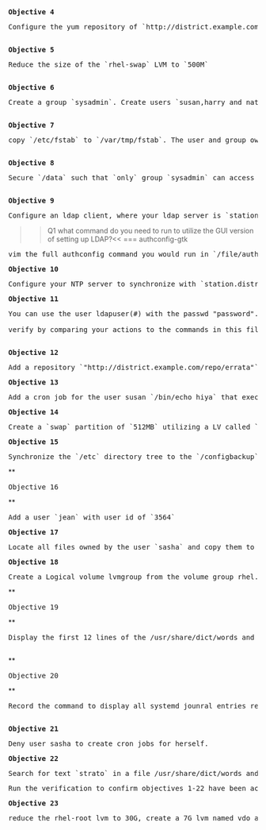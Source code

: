 
**<pre>Objective 4</pre>** 
<pre>Configure the yum repository of `http://district.example.com/repo/rhel7`
 </pre>
**<pre>Objective 5</pre>**
<pre>Reduce the size of the `rhel-swap` LVM to `500M`
 </pre>
**<pre>Objective 6 </pre>**
<pre>Create a group `sysadmin`. Create users `susan,harry and natasha`. Users `susan` and `harry` should be apart of the `sysadmin group`. `natasha` should `not` be apart of that group and `should not be allowed to log into the shell`. All users passwords should be `"password"`.
 </pre>
**<pre>Objective 7</pre>**
<pre>copy `/etc/fstab` to `/var/tmp/fstab`. The user and group owner of that file should be `root`. All users should be able to `read` the file. No one should be able to `execute it`. `susan` should `not` be able to read or write. `natasha` should be able to read and write. 
 </pre>
**<pre>Objective 8</pre>** 
<pre>Secure `/data` such that `only` group `sysadmin` can access it. Group owner should be `sysadmin` & all child directories and files by default should have `group sysadmin permissions`. 
 </pre>
**<pre>Objective 9</pre>**
<pre>Configure an ldap client, where your ldap server is `station.district.example.com`, LDAP Base DN: `dc=station,dc=district,dc=example,dc=com`. Authenticate your ldap server using the certificate `https://classroom.example.com/pub/example-ca.crt`
</pre>
>>Q1 what command do you need to run to utilize the GUI version of setting up LDAP?<<
=== authconfig-gtk
<pre>
vim the full authconfig command you would run in `/file/authconfig.test` and run the following command to verify if the what you wrote is correct `file1=$(cat /root/authconfig.test); file2=$(cat /tmp/authconfig.verify) ; [[ $file1 == $file2 ]] && echo "Awesome Job" || echo "Open up /tmp/authconfig.verify to see what you might have missed."`{{execute}}
</pre>
**<pre>Objective 10 </pre>**
<pre>Configure your NTP server to synchronize with `station.district.example.com`
</pre>
**<pre>Objective 11</pre>**
<pre>You can use the user ldapuser(#) with the passwd "password". Home directories for your LDAP users should be automatically mounted on acces. These home directories are served from the NFS share "station.district.example.com:/home/guests/"

verify by comparing your actions to the commands in this file:`cat /tmp/ldap.homedir`{{execute}}
 </pre>
**<pre>Objective 12</pre>**
<pre>Add a repository `"http://district.example.com/repo/errata"` with the name `Kernel.repo`. Then check for a new kerenl and install if there is one. The newly installed kernel should be the default kernel and the previous kernel should be available and bootable at grub. 
</pre>
**<pre>Objective 13 </pre>**
<pre>Add a cron job for the user susan `/bin/echo hiya` that executes `everyday` at `2:23pm`
</pre>
**<pre>Objective 14 </pre>**
<pre>Create a `swap` partition of `512MB` utilizing a LV called `swap2`
</pre>
**<pre>Objective 15 </pre>**
<pre>Synchronize the `/etc` directory tree to the `/configbackup` directory  A) create an archive named `/root/configuration-backup-server.tar.gz` with the `/configbackup` directory as content. Extract the contents of the  `/root/configuration-backup-server.tar.gz` to the `/tmp/configcompare` directory.  B) create an archive `/root/archive.tar.bz2` with the `/usr/local directory` as content. 
</pre>
**<pre>Objective 16</pre> **
<pre>Add a user `jean` with user id of `3564`
</pre>
**<pre>Objective 17 </pre>**
<pre>Locate all files owned by the user `sasha` and copy them to `/home/lost+found/`
</pre>
**<pre>Objective 18 </pre>**
<pre>Create a Logical volume lvmgroup from the volume group rhel. The logical volume should have 100 extents. Mount this lvm as /mnt/lvm2 as an ext4 filesystem. 
</pre>
**<pre>Objective 19</pre> **
<pre>Display the first 12 lines of the /usr/share/dict/words and send the output to the /home/student/headtail.txt file
 </pre>
**<pre>Objective 20</pre> **
<pre>Record the command to display all systemd jounral entries recorded between 9:05:00 and 9:15:00 in the /home/student/systemdreview.txt
 </pre>
**<pre>Objective 21</pre>** 
<pre>Deny user sasha to create cron jobs for herself.
</pre>
**<pre>Objective 22</pre>**
<pre>Search for text `strato` in a file /usr/share/dict/words and copy this to a file /root/lines.txt. The new file should not have any blank spaces or lines. The order of the names in the new file should be the same as the original file. </pre>

<pre>Run the verification to confirm objectives 1-22 have been accomplished before proceeding to objective 23 as it may break the box. `bash /tmp/verifyscript`{{execute}}
</pre>
**<pre>Objective 23</pre>**
<pre>reduce the rhel-root lvm to 30G, create a 7G lvm named vdo and place a 15GB vdo named lucky onto the LVM. Then give the VDO an XFS file system and mount it persistently to /mnt/vdo
</pre>

